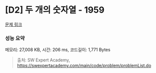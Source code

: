# [D2] 두 개의 숫자열 - 1959 

[문제 링크](https://swexpertacademy.com/main/code/problem/problemDetail.do?contestProbId=AV5PpoFaAS4DFAUq) 

### 성능 요약

메모리: 27,008 KB, 시간: 206 ms, 코드길이: 1,771 Bytes



> 출처: SW Expert Academy, https://swexpertacademy.com/main/code/problem/problemList.do